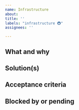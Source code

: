 ```yaml
---
name: Infrastructure
about:
title: ''
labels: "infrastructure 🚇"
assignees: ''

---
```


## What and why

## Solution(s)

## Acceptance criteria

## Blocked by or pending
